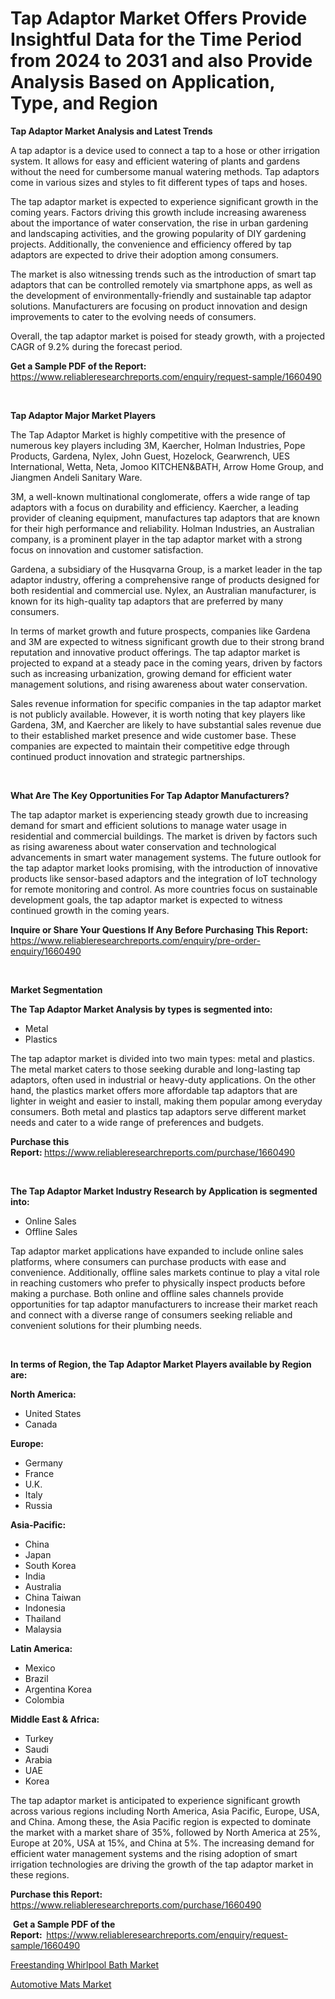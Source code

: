 <p><h1>Tap Adaptor Market Offers Provide Insightful Data for the Time Period from 2024 to 2031 and also Provide Analysis Based on Application, Type, and Region</h1></p><p><strong>Tap Adaptor Market Analysis and Latest Trends</strong></p>
<p><p>A tap adaptor is a device used to connect a tap to a hose or other irrigation system. It allows for easy and efficient watering of plants and gardens without the need for cumbersome manual watering methods. Tap adaptors come in various sizes and styles to fit different types of taps and hoses.</p><p>The tap adaptor market is expected to experience significant growth in the coming years. Factors driving this growth include increasing awareness about the importance of water conservation, the rise in urban gardening and landscaping activities, and the growing popularity of DIY gardening projects. Additionally, the convenience and efficiency offered by tap adaptors are expected to drive their adoption among consumers.</p><p>The market is also witnessing trends such as the introduction of smart tap adaptors that can be controlled remotely via smartphone apps, as well as the development of environmentally-friendly and sustainable tap adaptor solutions. Manufacturers are focusing on product innovation and design improvements to cater to the evolving needs of consumers.</p><p>Overall, the tap adaptor market is poised for steady growth, with a projected CAGR of 9.2% during the forecast period.</p></p>
<p><strong>Get a Sample PDF of the Report:&nbsp;</strong> <a href="https://www.reliableresearchreports.com/enquiry/request-sample/1660490">https://www.reliableresearchreports.com/enquiry/request-sample/1660490</a></p>
<p>&nbsp;</p>
<p><strong>Tap Adaptor Major Market Players</strong></p>
<p><p>The Tap Adaptor Market is highly competitive with the presence of numerous key players including 3M, Kaercher, Holman Industries, Pope Products, Gardena, Nylex, John Guest, Hozelock, Gearwrench, UES International, Wetta, Neta, Jomoo KITCHEN&BATH, Arrow Home Group, and Jiangmen Andeli Sanitary Ware. </p><p>3M, a well-known multinational conglomerate, offers a wide range of tap adaptors with a focus on durability and efficiency. Kaercher, a leading provider of cleaning equipment, manufactures tap adaptors that are known for their high performance and reliability. Holman Industries, an Australian company, is a prominent player in the tap adaptor market with a strong focus on innovation and customer satisfaction.</p><p>Gardena, a subsidiary of the Husqvarna Group, is a market leader in the tap adaptor industry, offering a comprehensive range of products designed for both residential and commercial use. Nylex, an Australian manufacturer, is known for its high-quality tap adaptors that are preferred by many consumers.</p><p>In terms of market growth and future prospects, companies like Gardena and 3M are expected to witness significant growth due to their strong brand reputation and innovative product offerings. The tap adaptor market is projected to expand at a steady pace in the coming years, driven by factors such as increasing urbanization, growing demand for efficient water management solutions, and rising awareness about water conservation.</p><p>Sales revenue information for specific companies in the tap adaptor market is not publicly available. However, it is worth noting that key players like Gardena, 3M, and Kaercher are likely to have substantial sales revenue due to their established market presence and wide customer base. These companies are expected to maintain their competitive edge through continued product innovation and strategic partnerships.</p></p>
<p>&nbsp;</p>
<p><strong>What Are The Key Opportunities For Tap Adaptor Manufacturers?</strong></p>
<p><p>The tap adaptor market is experiencing steady growth due to increasing demand for smart and efficient solutions to manage water usage in residential and commercial buildings. The market is driven by factors such as rising awareness about water conservation and technological advancements in smart water management systems. The future outlook for the tap adaptor market looks promising, with the introduction of innovative products like sensor-based adaptors and the integration of IoT technology for remote monitoring and control. As more countries focus on sustainable development goals, the tap adaptor market is expected to witness continued growth in the coming years.</p></p>
<p><strong>Inquire or Share Your Questions If Any Before Purchasing This Report:</strong> <a href="https://www.reliableresearchreports.com/enquiry/pre-order-enquiry/1660490">https://www.reliableresearchreports.com/enquiry/pre-order-enquiry/1660490</a></p>
<p>&nbsp;</p>
<p><strong>Market Segmentation</strong></p>
<p><strong>The Tap Adaptor Market Analysis by types is segmented into:</strong></p>
<p><ul><li>Metal</li><li>Plastics</li></ul></p>
<p><p>The tap adaptor market is divided into two main types: metal and plastics. The metal market caters to those seeking durable and long-lasting tap adaptors, often used in industrial or heavy-duty applications. On the other hand, the plastics market offers more affordable tap adaptors that are lighter in weight and easier to install, making them popular among everyday consumers. Both metal and plastics tap adaptors serve different market needs and cater to a wide range of preferences and budgets.</p></p>
<p><strong>Purchase this Report:&nbsp;</strong><a href="https://www.reliableresearchreports.com/purchase/1660490">https://www.reliableresearchreports.com/purchase/1660490</a></p>
<p>&nbsp;</p>
<p><strong>The Tap Adaptor Market Industry Research by Application is segmented into:</strong></p>
<p><ul><li>Online Sales</li><li>Offline Sales</li></ul></p>
<p><p>Tap adaptor market applications have expanded to include online sales platforms, where consumers can purchase products with ease and convenience. Additionally, offline sales markets continue to play a vital role in reaching customers who prefer to physically inspect products before making a purchase. Both online and offline sales channels provide opportunities for tap adaptor manufacturers to increase their market reach and connect with a diverse range of consumers seeking reliable and convenient solutions for their plumbing needs.</p></p>
<p>&nbsp;</p>
<p><strong>In terms of Region, the Tap Adaptor Market Players available by Region are:</strong></p>
<p>
    <p> <strong> North America: </strong>
        <ul>
            <li>United States</li>
            <li>Canada</li>
        </ul>
        </p> 
    <p> <strong> Europe: </strong>
        <ul>
            <li>Germany</li>
            <li>France</li>
            <li>U.K.</li>
            <li>Italy</li>
            <li>Russia</li>
        </ul>
        </p> 
    <p> <strong> Asia-Pacific: </strong>
        <ul>
            <li>China</li>
            <li>Japan</li>
            <li>South Korea</li>
            <li>India</li>
            <li>Australia</li>
            <li>China Taiwan</li>
            <li>Indonesia</li>
            <li>Thailand</li>
            <li>Malaysia</li>
        </ul>
        </p> 
    <p> <strong> Latin America: </strong>
        <ul>
            <li>Mexico</li>
            <li>Brazil</li>
            <li>Argentina Korea</li>
            <li>Colombia</li>
        </ul>
        </p> 
    <p> <strong> Middle East & Africa: </strong>
        <ul>
            <li>Turkey</li>
            <li>Saudi</li>
            <li>Arabia</li>
            <li>UAE</li>
            <li>Korea</li>
        </ul>
    </p>
    </p>
<p><p>The tap adaptor market is anticipated to experience significant growth across various regions including North America, Asia Pacific, Europe, USA, and China. Among these, the Asia Pacific region is expected to dominate the market with a market share of 35%, followed by North America at 25%, Europe at 20%, USA at 15%, and China at 5%. The increasing demand for efficient water management systems and the rising adoption of smart irrigation technologies are driving the growth of the tap adaptor market in these regions.</p></p>
<p><strong>Purchase this Report: </strong><a href="https://www.reliableresearchreports.com/purchase/1660490">https://www.reliableresearchreports.com/purchase/1660490</a></p>
<p>&nbsp;<strong>Get a Sample PDF of the Report:&nbsp;&nbsp;</strong><a href="https://www.reliableresearchreports.com/enquiry/request-sample/1660490">https://www.reliableresearchreports.com/enquiry/request-sample/1660490</a></p>
<p><strong></strong></p>
<p><p><a href="https://github.com/Alonsoolds3wq1d81czn8rbol/Market-Research-Report-List-1/blob/main/freestanding-whirlpool-bath-market.md">Freestanding Whirlpool Bath Market</a></p><p><a href="https://natural-crush-b99.notion.site/Automotive-Mats-Market-Research-Report-Unlocks-Analysis-on-the-Market-Financial-Status-Market-Size--383af2f219d54345a62763ef0561de2d">Automotive Mats Market</a></p></p>